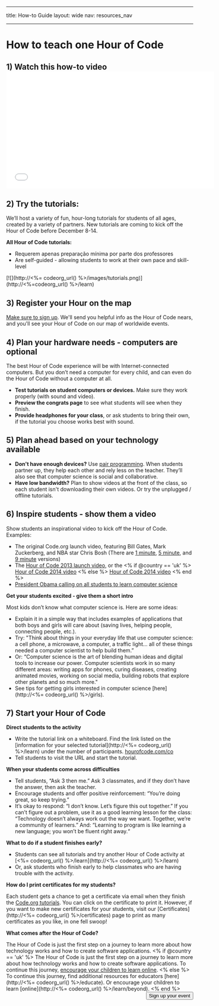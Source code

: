 * * *

title: How-to Guide layout: wide nav: resources_nav

* * *

<div class="row">
  <h1 class="col-sm-6">
    How to teach one Hour of Code
  </h1>
</div>

</div>

## 1) Watch this how-to video <iframe width="560" height="315" src="//www.youtube.com/embed/tQeSke4hIds" frameborder="0" allowfullscreen></iframe>
## 2) Try the tutorials:

We’ll host a variety of fun, hour-long tutorials for students of all ages, created by a variety of partners. New tutorials are coming to kick off the Hour of Code before December 8-14.

**All Hour of Code tutorials:**

  * Requerem apenas preparação mínima por parte dos professores
  * Are self-guided - allowing students to work at their own pace and skill-level

[![](http://<%= codeorg_url() %>/images/tutorials.png)](http://<%=codeorg_url() %>/learn)

## 3) Register your Hour on the map

[Make sure to sign up](<%= hoc_uri('/') %>). We'll send you helpful info as the Hour of Code nears, and you'll see your Hour of Code on our map of worldwide events.

## 4) Plan your hardware needs - computers are optional

The best Hour of Code experience will be with Internet-connected computers. But you don’t need a computer for every child, and can even do the Hour of Code without a computer at all.

  * **Test tutorials on student computers or devices.** Make sure they work properly (with sound and video).
  * **Preview the congrats page** to see what students will see when they finish. 
  * **Provide headphones for your class**, or ask students to bring their own, if the tutorial you choose works best with sound.

## 5) Plan ahead based on your technology available

  * **Don't have enough devices?** Use [pair programming](http://www.ncwit.org/resources/pair-programming-box-power-collaborative-learning). When students partner up, they help each other and rely less on the teacher. They’ll also see that computer science is social and collaborative.
  * **Have low bandwidth?** Plan to show videos at the front of the class, so each student isn't downloading their own videos. Or try the unplugged / offline tutorials.

## 6) Inspire students - show them a video

Show students an inspirational video to kick off the Hour of Code. Examples:

  * The original Code.org launch video, featuring Bill Gates, Mark Zuckerberg, and NBA star Chris Bosh (There are [1 minute](https://www.youtube.com/watch?v=qYZF6oIZtfc), [5 minute](https://www.youtube.com/watch?v=nKIu9yen5nc), and [9 minute](https://www.youtube.com/watch?v=dU1xS07N-FA) versions)
  * The [Hour of Code 2013 launch video](https://www.youtube.com/watch?v=FC5FbmsH4fw), or the <% if @country == 'uk' %> [Hour of Code 2014 video](https://www.youtube.com/watch?v=96B5-JGA9EQ) <% else %> [Hour of Code 2014 video](https://www.youtube.com/watch?v=rH7AjDMz_dc&index=2&list=PLzdnOPI1iJNe1WmdkMG-Ca8cLQpdEAL7Q) <% end %>
  * [President Obama calling on all students to learn computer science](https://www.youtube.com/watch?v=6XvmhE1J9PY)

**Get your students excited - give them a short intro**

Most kids don’t know what computer science is. Here are some ideas:

  * Explain it in a simple way that includes examples of applications that both boys and girls will care about (saving lives, helping people, connecting people, etc.).
  * Try: "Think about things in your everyday life that use computer science: a cell phone, a microwave, a computer, a traffic light… all of these things needed a computer scientist to help build them.”
  * Or: “Computer science is the art of blending human ideas and digital tools to increase our power. Computer scientists work in so many different areas: writing apps for phones, curing diseases, creating animated movies, working on social media, building robots that explore other planets and so much more."
  * See tips for getting girls interested in computer science [here](http://<%= codeorg_url() %>/girls). 

## 7) Start your Hour of Code

**Direct students to the activity**

  * Write the tutorial link on a whiteboard. Find the link listed on the [information for your selected tutorial](http://<%= codeorg_url() %>/learn) under the number of participants. [hourofcode.com/co](http://hourofcode.com/co)
  * Tell students to visit the URL and start the tutorial.

**When your students come across difficulties**

  * Tell students, “Ask 3 then me.” Ask 3 classmates, and if they don’t have the answer, then ask the teacher.
  * Encourage students and offer positive reinforcement: “You’re doing great, so keep trying.”
  * It’s okay to respond: “I don’t know. Let’s figure this out together.” If you can’t figure out a problem, use it as a good learning lesson for the class: “Technology doesn’t always work out the way we want. Together, we’re a community of learners.” And: “Learning to program is like learning a new language; you won’t be fluent right away.“

**What to do if a student finishes early?**

  * Students can see all tutorials and try another Hour of Code activity at [<%= codeorg_url() %>/learn](http://<%= codeorg_url() %>/learn)
  * Or, ask students who finish early to help classmates who are having trouble with the activity.

**How do I print certificates for my students?**

Each student gets a chance to get a certificate via email when they finish the [Code.org tutorials](http://studio.code.org). You can click on the certificate to print it. However, if you want to make new certificates for your students, visit our [Certificates](http://<%= codeorg_url() %>/certificates) page to print as many certificates as you like, in one fell swoop!

**What comes after the Hour of Code?**

The Hour of Code is just the first step on a journey to learn more about how technology works and how to create software applications. <% if @country == 'uk' %> The Hour of Code is just the first step on a journey to learn more about how technology works and how to create software applications. To continue this journey, [encourage your children to learn online](http://uk.code.org/learn/beyond). <% else %> To continue this journey, find additional resources for educators [here](http://<%= codeorg_url() %>/educate). Or encourage your children to learn [online](http://<%= codeorg_url() %>/learn/beyond). <% end %> <a style="display: block" href="<%= hoc_uri('/#join') %>"><button style="float: right;">Sign up your event</button></a>